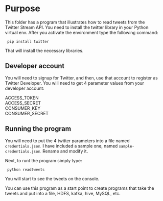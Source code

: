 # Purpose

This folder has a program that illustrates how to read tweets from the Twitter Stream API.
You need to install the twitter library in your Python virtual env. After you activate 
the environment type the following command:
<p>
<code> pip install twitter </code>

That will install the necessary libraries. 

## Developer account
You will need to signup for Twitter, and then, use that account to register as Twitter Developer. 
You will need to get 4 parameter values from your  developer account: 

ACCESS_TOKEN  
ACCESS_SECRET  
CONSUMER_KEY   
CONSUMER_SECRET  

## Running the program
You will need to put the 4 twitter parameters into a file named <code>credentials.json</code>. 
I have included a sample one, named <code>sample-credentials.json</code>. Rename and modify it.

Next, to runt the program simply type:

<code> python readtweets</code>

You will start to see the tweets on the console. 

You can use this program as a start point to create programs that take the tweets and put into a file, 
 HDFS, kafka, hive, MySQL, etc. 